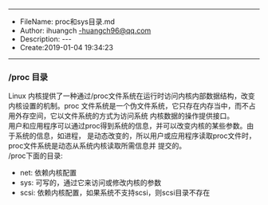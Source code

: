 ___
- FileName: proc和sys目录.md
- Author: ihuangch -huangch96@qq.com
- Description: ---
- Create:2019-01-04 19:34:23
___


### /proc 目录
Linux 内核提供了一种通过/proc文件系统在运行时访问内核内部数据结构，改变内核设置的机制。proc
文件系统是一个伪文件系统，它只存在内存当中，而不占用外存空间，它以文件系统的方式为访问系统
内核数据的操作提供接口。  
用户和应用程序可以通过proc得到系统的信息，并可以改变内核的某些参数。由于系统的信息，如进程，
是动态改变的，所以用户或应用程序读取proc文件时，proc文件系统是动态从系统内核读取所需信息并
提交的。  
/proc下面的目录:  
- net: 依赖内核配置
- sys: 可写的，通过它来访问或修改内核的参数
- scsi: 依赖内核配置，如果系统不支持scsi，则scsi目录不存在


